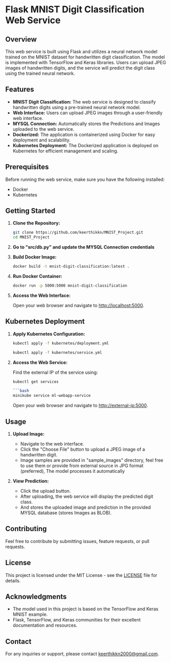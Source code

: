 # Flask MNIST Digit Classification Web Service

## Overview

This web service is built using Flask and utilizes a neural network model trained on the MNIST dataset for handwritten digit classification. The model is implemented with TensorFlow and Keras libraries. Users can upload JPEG images of handwritten digits, and the service will predict the digit class using the trained neural network.

## Features

- **MNIST Digit Classification:** The web service is designed to classify handwritten digits using a pre-trained neural network model.
- **Web Interface:** Users can upload JPEG images through a user-friendly web interface.
- **MYSQL Connection:** Automatically stores the Predictions and Images uploaded to the web service. 
- **Dockerized:** The application is containerized using Docker for easy deployment and scalability.
- **Kubernetes Deployment:** The Dockerized application is deployed on Kubernetes for efficient management and scaling.

## Prerequisites

Before running the web service, make sure you have the following installed:

- Docker
- Kubernetes

## Getting Started

1. **Clone the Repository:**

    ```bash
    git clone https://github.com/keerthikkn/MNIST_Project.git
    cd MNIST_Project
    ```
2. **Go to "src/db.py" and update the MYSQL Connection credentials**

3. **Build Docker Image:**

    ```bash
    docker build -t mnist-digit-classification:latest .
    ```

4. **Run Docker Container:**

    ```bash
    docker run -p 5000:5000 mnist-digit-classification
    ```

5. **Access the Web Interface:**

    Open your web browser and navigate to [http://localhost:5000](http://localhost:5000).

## Kubernetes Deployment

1. **Apply Kubernetes Configuration:**

    ```bash
    kubectl apply -f kubernetes/deployment.yml
    ```
    ```bash
    kubectl apply -f kubernetes/service.yml
    ```

2. **Access the Web Service:**

    Find the external IP of the service using:

    ```bash
    kubectl get services
    ```
    ```bash
    ```bash
    minikube service ml-webapp-service
    ```

    Open your web browser and navigate to [http://external-ip:5000](http://external-ip:5000).

## Usage

1. **Upload Image:**

    - Navigate to the web interface.
    - Click the "Choose File" button to upload a JPEG image of a handwritten digit.
    - Image samples are provided in "sample_images" directory, feel free to use them or provide from external source in JPG format (preferred), The model processes it automatically

2. **View Prediction:**
    - Click the upload button.
    - After uploading, the web service will display the predicted digit class.
    - And stores the uploaded image and prediction in the provided MYSQL database (stores Images as BLOB).


## Contributing

Feel free to contribute by submitting issues, feature requests, or pull requests.

## License

This project is licensed under the MIT License - see the [LICENSE](LICENSE) file for details.

## Acknowledgments

- The model used in this project is based on the TensorFlow and Keras MNIST example.
- Flask, TensorFlow, and Keras communities for their excellent documentation and resources.

## Contact

For any inquiries or support, please contact [keerthikkn2000@gmail.com](mailto:keerthikkn2000@gmail.com).
